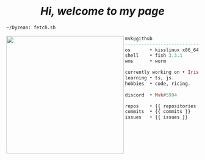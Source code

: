 <h1 align="center">
  <i> Hi, welcome to my page </i>
</h1>


```sh
~/Dyzean: fetch.sh
```

<img align="left" src="[https://github.com/Dyzean.png](https://imgur.com/a/4fepP7A)" width="308" />

```haskell
mvk@github
------------------------------
os       • kisslinux x86_64
shell    • fish 3.3.1
wms      • worm

currently working on • Iris, Astolfo
learning • ts, js.
hobbies  • code, ricing.
          
discord  • Mvk#5994

repos    • {{ repositories }}
commits  • {{ commits }}
issues   • {{ issues }}
```
